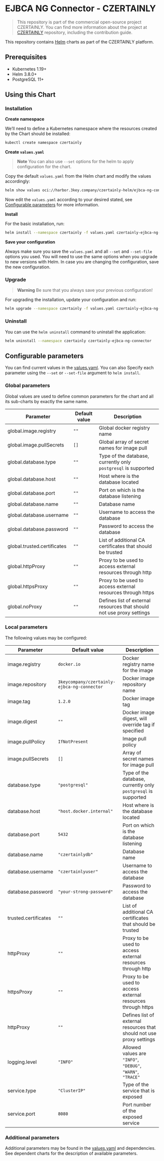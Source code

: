 # EJBCA NG Connector - CZERTAINLY

> This repository is part of the commercial open-source project CZERTAINLY. You can find more information about the project at [CZERTAINLY](https://github.com/3KeyCompany/CZERTAINLY) repository, including the contribution guide.

This repository contains [Helm](https://helm.sh/) charts as part of the CZERTAINLY platform.

## Prerequisites
- Kubernetes 1.19+
- Helm 3.8.0+
- PostgreSQL 11+

## Using this Chart

### Installation

**Create namespace**

We’ll need to define a Kubernetes namespace where the resources created by the Chart should be installed:
```bash
kubectl create namespace czertainly
```

**Create `values.yaml`**

> **Note**
> You can also use `--set` options for the helm to apply configuration for the chart.

Copy the default `values.yaml` from the Helm chart and modify the values accordingly:
```bash
helm show values oci://harbor.3key.company/czertainly-helm/ejbca-ng-connector > values.yaml
```
Now edit the `values.yaml` according to your desired stated, see [Configurable parameters](#configurable-parameters) for more information.

**Install**

For the basic installation, run:
```bash
helm install --namespace czertainly -f values.yaml czertainly-ejbca-ng-connector oci://harbor.3key.company/czertainly-helm/ejbca-ng-connector
```

**Save your configuration**

Always make sure you save the `values.yaml` and all `--set` and `--set-file` options you used. You will need to use the same options when you upgrade to new versions with Helm. In case you are changing the configuration, save the new configuration.

### Upgrade

> **Warning**
> Be sure that you always save your previous configuration!

For upgrading the installation, update your configuration and run:
```bash
helm upgrade --namespace czertainly -f values.yaml czertainly-ejbca-ng-connector oci://harbor.3key.company/czertainly-helm/ejbca-ng-connector
```

### Uninstall

You can use the `helm uninstall` command to uninstall the application:
```bash
helm uninstall --namespace czertainly czertainly-ejbca-ng-connector
```

## Configurable parameters

You can find current values in the [values.yaml](values.yaml).
You can also Specify each parameter using the `--set` or `--set-file` argument to `helm install`.

### Global parameters

Global values are used to define common parameters for the chart and all its sub-charts by exactly the same name.

| Parameter                   | Default value | Description                                                           |
|-----------------------------|---------------|-----------------------------------------------------------------------|
| global.image.registry       | `""`          | Global docker registry name                                           |
| global.image.pullSecrets    | `[]`          | Global array of secret names for image pull                           |
| global.database.type        | `""`          | Type of the database, currently only `postgresql` is supported        |
| global.database.host        | `""`          | Host where is the database located                                    |
| global.database.port        | `""`          | Port on which is the database listening                               |
| global.database.name        | `""`          | Database name                                                         |
| global.database.username    | `""`          | Username to access the database                                       |
| global.database.password    | `""`          | Password to access the database                                       |
| global.trusted.certificates | `""`          | List of additional CA certificates that should be trusted             |
| global.httpProxy            | `""`          | Proxy to be used to access external resources through http            |
| global.httpsProxy           | `""`          | Proxy to be used to access external resources through https           |
| global.noProxy              | `""`          | Defines list of external resources that should not use proxy settings |

### Local parameters

The following values may be configured:

| Parameter            | Default value                               | Description                                                           |
|----------------------|---------------------------------------------|-----------------------------------------------------------------------|
| image.registry       | `docker.io`                                 | Docker registry name for the image                                    |
| image.repository     | `3keycompany/czertainly-ejbca-ng-connector` | Docker image repository name                                          |
| image.tag            | `1.2.0`                                     | Docker image tag                                                      |
| image.digest         | `""`                                        | Docker image digest, will override tag if specified                   |
| image.pullPolicy     | `IfNotPresent`                              | Image pull policy                                                     |
| image.pullSecrets    | `[]`                                        | Array of secret names for image pull                                  |
| database.type        | `"postgresql"`                              | Type of the database, currently only `postgresql` is supported        |
| database.host        | `"host.docker.internal"`                    | Host where is the database located                                    |
| database.port        | `5432`                                      | Port on which is the database listening                               |
| database.name        | `"czertainlydb"`                            | Database name                                                         |
| database.username    | `"czertainlyuser"`                          | Username to access the database                                       |
| database.password    | `"your-strong-password"`                    | Password to access the database                                       |
| trusted.certificates | `""`                                        | List of additional CA certificates that should be trusted             |
| httpProxy            | `""`                                        | Proxy to be used to access external resources through http            |
| httpsProxy           | `""`                                        | Proxy to be used to access external resources through https           |
| httpProxy            | `""`                                        | Defines list of external resources that should not use proxy settings |
| logging.level        | `"INFO"`                                    | Allowed values are `"INFO"`, `"DEBUG"`, `"WARN"`, `"TRACE"`           |
| service.type         | `"ClusterIP"`                               | Type of the service that is exposed                                   |
| service.port         | `8080`                                      | Port number of the exposed service                                    |

### Additional parameters

Additional parameters may be found in the [values.yaml](values.yaml) and dependencies.
See dependent charts for the description of available parameters.